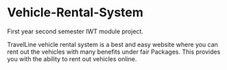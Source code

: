 # Vehicle-Rental-System

First year second semester IWT module project.<br>

TravelLine vehicle rental system is a best and easy website where you can rent out the vehicles with many benefits under fair Packages. This provides you with the ability to rent out vehicles online.

